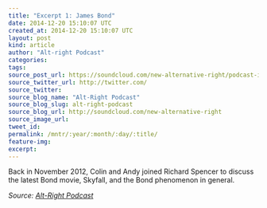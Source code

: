 ```yaml
---
title: "Excerpt 1: James Bond"
date: 2014-12-20 15:10:07 UTC
created_at: 2014-12-20 15:10:07 UTC
layout: post
kind: article
author: "Alt-right Podcast"
categories: 
tags: 
source_post_url: https://soundcloud.com/new-alternative-right/podcast-i-james-bond
source_twitter_url: http://twitter.com/
source_twitter: 
source_blog_name: "Alt-Right Podcast"
source_blog_slug: alt-right-podcast
source_blog_url: http://soundcloud.com/new-alternative-right
source_image_url: 
tweet_id:
permalink: /mntr/:year/:month/:day/:title/
feature-img: 
excerpt:
---
```

Back in November 2012, Colin and Andy joined Richard Spencer to discuss the latest Bond movie, Skyfall, and the Bond phenomenon in general.<div class="">
    <i>Source: <a href="http://soundcloud.com/new-alternative-right">Alt-Right Podcast</a></i>
</div>
